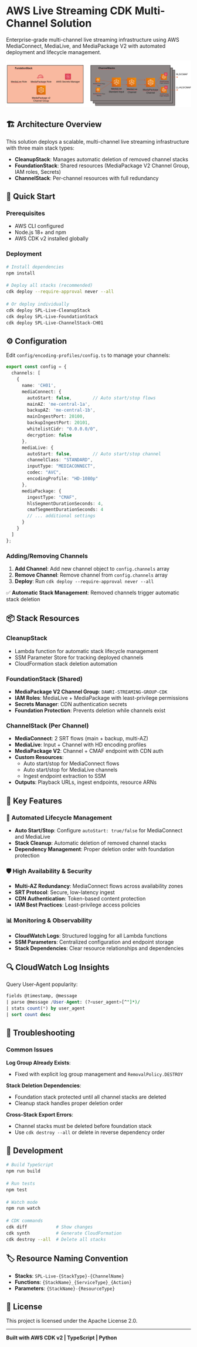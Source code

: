 # AWS Live Streaming CDK Multi-Channel Solution

Enterprise-grade multi-channel live streaming infrastructure using AWS MediaConnect, MediaLive, and MediaPackage V2 with automated deployment and lifecycle management.

![Stack Architecture](stack-view.png)

## 🏗️ Architecture Overview

This solution deploys a scalable, multi-channel live streaming infrastructure with three main stack types:

- **CleanupStack**: Manages automatic deletion of removed channel stacks
- **FoundationStack**: Shared resources (MediaPackage V2 Channel Group, IAM roles, Secrets)
- **ChannelStack**: Per-channel resources with full redundancy

## 🚀 Quick Start

### Prerequisites
- AWS CLI configured
- Node.js 18+ and npm
- AWS CDK v2 installed globally

### Deployment

```bash
# Install dependencies
npm install

# Deploy all stacks (recommended)
cdk deploy --require-approval never --all

# Or deploy individually
cdk deploy SPL-Live-CleanupStack
cdk deploy SPL-Live-FoundationStack
cdk deploy SPL-Live-ChannelStack-CH01
```

## ⚙️ Configuration

Edit `config/encoding-profiles/config.ts` to manage your channels:

```typescript
export const config = {
  channels: [
    {
      name: 'CH01',
      mediaConnect: {
        autoStart: false,        // Auto start/stop flows
        mainAZ: 'me-central-1a',
        backupAZ: 'me-central-1b',
        mainIngestPort: 20100,
        backupIngestPort: 20101,
        whitelistCidr: "0.0.0.0/0",
        decryption: false
      },
      mediaLive: {
        autoStart: false,        // Auto start/stop channel
        channelClass: "STANDARD",
        inputType: "MEDIACONNECT",
        codec: "AVC",
        encodingProfile: "HD-1080p"
      },
      mediaPackage: {
        ingestType: "CMAF",
        hlsSegmentDurationSeconds: 4,
        cmafSegmentDurationSeconds: 4
        // ... additional settings
      }
    }
  ]
};
```

### Adding/Removing Channels

1. **Add Channel**: Add new channel object to `config.channels` array
2. **Remove Channel**: Remove channel from `config.channels` array
3. **Deploy**: Run `cdk deploy --require-approval never --all`

✅ **Automatic Stack Management**: Removed channels trigger automatic stack deletion

## 📦 Stack Resources

### CleanupStack
- Lambda function for automatic stack lifecycle management
- SSM Parameter Store for tracking deployed channels
- CloudFormation stack deletion automation

### FoundationStack (Shared)
- **MediaPackage V2 Channel Group**: `DAWRI-STREAMING-GROUP-CDK`
- **IAM Roles**: MediaLive + MediaPackage with least-privilege permissions
- **Secrets Manager**: CDN authentication secrets
- **Foundation Protection**: Prevents deletion while channels exist

### ChannelStack (Per Channel)
- **MediaConnect**: 2 SRT flows (main + backup, multi-AZ)
- **MediaLive**: Input + Channel with HD encoding profiles
- **MediaPackage V2**: Channel + CMAF endpoint with CDN auth
- **Custom Resources**: 
  - Auto start/stop for MediaConnect flows
  - Auto start/stop for MediaLive channels
  - Ingest endpoint extraction to SSM
- **Outputs**: Playback URLs, ingest endpoints, resource ARNs

## 🔧 Key Features

### 🔄 Automated Lifecycle Management
- **Auto Start/Stop**: Configure `autoStart: true/false` for MediaConnect and MediaLive
- **Stack Cleanup**: Automatic deletion of removed channel stacks
- **Dependency Management**: Proper deletion order with foundation protection

### 🛡️ High Availability & Security
- **Multi-AZ Redundancy**: MediaConnect flows across availability zones
- **SRT Protocol**: Secure, low-latency ingest
- **CDN Authentication**: Token-based content protection
- **IAM Best Practices**: Least-privilege access policies

### 📊 Monitoring & Observability
- **CloudWatch Logs**: Structured logging for all Lambda functions
- **SSM Parameters**: Centralized configuration and endpoint storage
- **Stack Dependencies**: Clear resource relationships and dependencies

## 🔍 CloudWatch Log Insights

Query User-Agent popularity:
```sql
fields @timestamp, @message
| parse @message /User-Agent: (?<user_agent>[^"]*)/
| stats count(*) by user_agent
| sort count desc
```

## 🚨 Troubleshooting

### Common Issues

**Log Group Already Exists**: 
- Fixed with explicit log group management and `RemovalPolicy.DESTROY`

**Stack Deletion Dependencies**: 
- Foundation stack protected until all channel stacks are deleted
- Cleanup stack handles proper deletion order

**Cross-Stack Export Errors**: 
- Channel stacks must be deleted before foundation stack
- Use `cdk destroy --all` or delete in reverse dependency order

## 📝 Development

```bash
# Build TypeScript
npm run build

# Run tests
npm test

# Watch mode
npm run watch

# CDK commands
cdk diff           # Show changes
cdk synth          # Generate CloudFormation
cdk destroy --all  # Delete all stacks
```

## 🏷️ Resource Naming Convention

- **Stacks**: `SPL-Live-{StackType}-{ChannelName}`
- **Functions**: `{StackName}_{ServiceType}_{Action}`
- **Parameters**: `{StackName}-{ResourceType}`

## 📄 License

This project is licensed under the Apache License 2.0.

---

**Built with AWS CDK v2 | TypeScript | Python**
